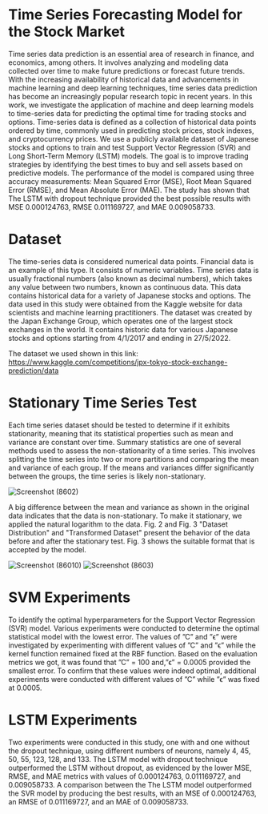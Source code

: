 # Time Series Forecasting Model for the Stock Market

Time series data prediction is an essential area of research in finance, and 
economics, among others. It involves analyzing and modeling data collected over 
time to make future predictions or forecast future trends. With the increasing 
availability of historical data and advancements in machine learning and deep 
learning techniques, time series data prediction has become an increasingly 
popular research topic in recent years. In this work, we investigate the application 
of machine and deep learning models to time-series data for predicting the optimal 
time for trading stocks and options. Time-series data is defined as a collection of 
historical data points ordered by time, commonly used in predicting stock prices, 
stock indexes, and cryptocurrency prices. We use a publicly available 
dataset of Japanese stocks and options to train and test Support Vector Regression 
(SVR) and Long Short-Term Memory (LSTM) models. The goal is 
to improve trading strategies by identifying the best times to buy and sell assets 
based on predictive models. The performance of the model is compared using 
three accuracy measurements: Mean Squared Error (MSE), Root Mean Squared 
Error (RMSE), and Mean Absolute Error (MAE). The study has shown that The 
LSTM with dropout technique provided the best possible results with MSE 
0.000124763, RMSE 0.011169727, and MAE 0.009058733.

# Dataset
The time-series data is considered numerical data points. Financial data is an example of 
this type. It consists of numeric variables. Time series data is usually fractional numbers 
(also known as decimal numbers), which takes any value between two numbers, known as 
continuous data. This data contains historical data for a variety of Japanese stocks and 
options. The data used in this study were obtained from the Kaggle website for data 
scientists and machine learning practitioners. The dataset was created by the Japan 
Exchange Group, which operates one of the largest stock exchanges in the world. It 
contains historic data for various Japanese stocks and options starting from 4/1/2017 and 
ending in 27/5/2022.

The dataset we used shown in this link: https://www.kaggle.com/competitions/jpx-tokyo-stock-exchange-prediction/data


# Stationary Time Series Test
Each time series dataset should be tested to determine if it exhibits stationarity, meaning 
that its statistical properties such as mean and variance are constant over time. Summary 
statistics are one of several methods used to assess the non-stationarity of a time series. 
This involves splitting the time series into two or more partitions and comparing the mean 
and variance of each group. If the means and variances differ significantly 
between the groups, the time series is likely non-stationary.

![Screenshot (8602)](https://github.com/EmranAljawarneh/TimeSeriesForecasting/assets/44652088/5176946d-8fb3-4f19-bf5b-a2ba836e9269)

A big difference between the mean and variance as shown in the original data 
indicates that the data is non-stationary. To make it stationary, we applied the natural 
logarithm to the data. Fig. 2 and Fig. 3 "Dataset Distribution" and "Transformed Dataset" present the behavior of the data before and after the 
stationary test. Fig. 3 shows the suitable format that is accepted by the model.

![Screenshot (86010)](https://github.com/EmranAljawarneh/TimeSeriesForecasting/assets/44652088/b8d295b1-f651-4ff7-992c-892fcc061ee6)
 ![Screenshot (8603)](https://github.com/EmranAljawarneh/TimeSeriesForecasting/assets/44652088/65fca8ac-78eb-44b9-81e1-75fe256c68e8)

# SVM Experiments
To identify the optimal hyperparameters for the Support Vector Regression (SVR) 
model. Various experiments were conducted to determine the optimal statistical model 
with the lowest error. The values of ”C” and ”ϵ” were investigated by experimenting with 
different values of ”C” and ”ϵ” while the kernel function remained fixed at the RBF 
function. Based on the evaluation metrics we got, it was found that ”C” = 
100 and,”ϵ” = 0.0005 provided the smallest error. To confirm that these values 
were indeed optimal, additional experiments were conducted with different values of ”C” 
while ”ϵ” was fixed at 0.0005.

# LSTM Experiments
Two experiments were conducted in this study, one with and one without the dropout
technique, using different numbers of neurons, namely 4, 45, 50, 55, 123, 128, and 133. 
The LSTM model with dropout technique outperformed the LSTM without dropout, as 
evidenced by the lower MSE, RMSE, and MAE metrics with values of 0.000124763, 
0.011169727, and 0.009058733. A comparison between the 
The LSTM model outperformed the SVR model by producing the 
best results, with an MSE of 0.000124763, an RMSE of 0.011169727, and an MAE of 
0.009058733.
